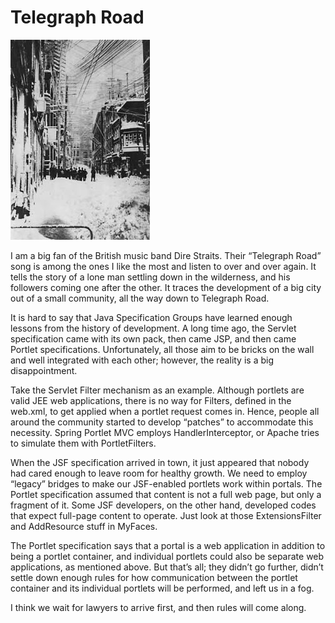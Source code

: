 # Telegraph Road
![](images/telegraph_road.jpeg)

I am a big fan of the British music band Dire Straits. Their “Telegraph Road” song is among the ones I like the most and 
listen to over and over again. It tells the story of a lone man settling down in the wilderness, and his followers coming 
one after the other. It traces the development of a big city out of a small community, all the way down to Telegraph Road.

It is hard to say that Java Specification Groups have learned enough lessons from the history of development. A long time 
ago, the Servlet specification came with its own pack, then came JSP, and then came Portlet specifications. Unfortunately, 
all those aim to be bricks on the wall and well integrated with each other; however, the reality is a big disappointment.

Take the Servlet Filter mechanism as an example. Although portlets are valid JEE web applications, there is no way for 
Filters, defined in the web.xml, to get applied when a portlet request comes in. Hence, people all around the community 
started to develop “patches” to accommodate this necessity. Spring Portlet MVC employs HandlerInterceptor, or Apache tries 
to simulate them with PortletFilters.

When the JSF specification arrived in town, it just appeared that nobody had cared enough to leave room for healthy growth. 
We need to employ “legacy” bridges to make our JSF-enabled portlets work within portals. The Portlet specification assumed 
that content is not a full web page, but only a fragment of it. Some JSF developers, on the other hand, developed codes 
that expect full-page content to operate. Just look at those ExtensionsFilter and AddResource stuff in MyFaces.

The Portlet specification says that a portal is a web application in addition to being a portlet container, and individual 
portlets could also be separate web applications, as mentioned above. But that’s all; they didn’t go further, didn’t settle 
down enough rules for how communication between the portlet container and its individual portlets will be performed, and 
left us in a fog.

I think we wait for lawyers to arrive first, and then rules will come along.

